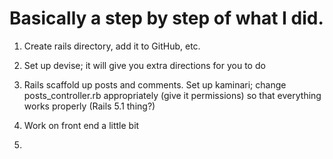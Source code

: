 # Basically a step by step of what I did.

1. Create rails directory, add it to GitHub, etc.

2. Set up devise; it will give you extra directions for you to do

3. Rails scaffold up posts and comments. Set up kaminari; change posts_controller.rb appropriately (give it permissions) so that everything works properly (Rails 5.1 thing?)

4. Work on front end a little bit

5. 

